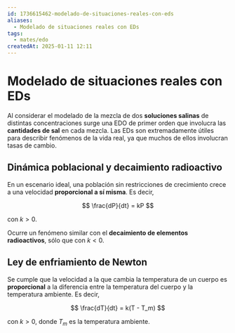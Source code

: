 ```yaml
---
id: 1736615462-modelado-de-situaciones-reales-con-eds
aliases:
  - Modelado de situaciones reales con EDs
tags:
  - mates/edo
createdAt: 2025-01-11 12:11
---
```


# Modelado de situaciones reales con EDs

Al considerar el modelado de la mezcla de dos **soluciones salinas** de distintas concentraciones surge una EDO de primer orden que involucra las **cantidades de sal** en cada mezcla.
Las EDs son extremadamente útiles para describir fenómenos de la vida real, ya que muchos de ellos involucran tasas de cambio.

## Dinámica poblacional y decaimiento radioactivo

En un escenario ideal, una población sin restricciones de crecimiento crece a una velocidad **proporcional a sí misma**. Es decir,

$$
\frac{dP}{dt} = kP
$$

con $k > 0$.

Ocurre un fenómeno similar con el **decaimiento de elementos radioactivos**, sólo que con $k < 0$.

## Ley de enfriamiento de Newton

Se cumple que la velocidad a la que cambia la temperatura de un cuerpo es **proporcional** a la diferencia entre la temperatura del cuerpo y la temperatura ambiente. Es decir,

$$
\frac{dT}{dt} = k(T - T_m)
$$

con $k > 0$, donde $T_m$ es la temperatura ambiente.

